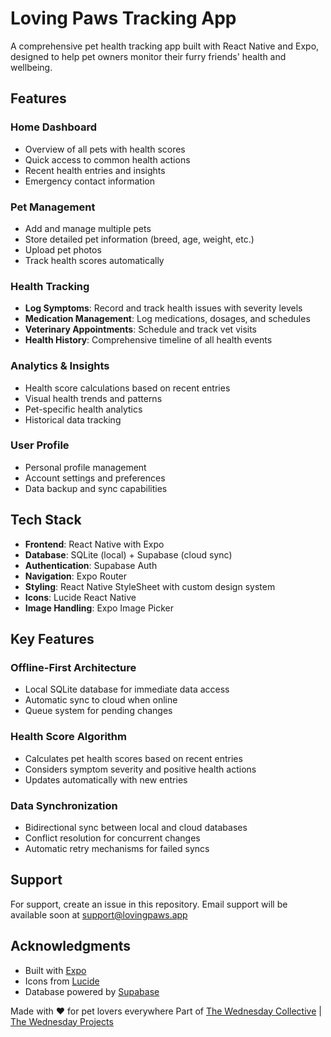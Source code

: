 # Loving Paws Tracking App

A comprehensive pet health tracking app built with React Native and Expo, designed to help pet owners monitor their furry friends' health and wellbeing.

## Features

### **Home Dashboard**

- Overview of all pets with health scores
- Quick access to common health actions
- Recent health entries and insights
- Emergency contact information

### **Pet Management**

- Add and manage multiple pets
- Store detailed pet information (breed, age, weight, etc.)
- Upload pet photos
- Track health scores automatically

### **Health Tracking**

- **Log Symptoms**: Record and track health issues with severity levels
- **Medication Management**: Log medications, dosages, and schedules
- **Veterinary Appointments**: Schedule and track vet visits
- **Health History**: Comprehensive timeline of all health events

### **Analytics & Insights**

- Health score calculations based on recent entries
- Visual health trends and patterns
- Pet-specific health analytics
- Historical data tracking

### **User Profile**

- Personal profile management
- Account settings and preferences
- Data backup and sync capabilities

## Tech Stack

- **Frontend**: React Native with Expo
- **Database**: SQLite (local) + Supabase (cloud sync)
- **Authentication**: Supabase Auth
- **Navigation**: Expo Router
- **Styling**: React Native StyleSheet with custom design system
- **Icons**: Lucide React Native
- **Image Handling**: Expo Image Picker

## Key Features

### Offline-First Architecture

- Local SQLite database for immediate data access
- Automatic sync to cloud when online
- Queue system for pending changes

### Health Score Algorithm

- Calculates pet health scores based on recent entries
- Considers symptom severity and positive health actions
- Updates automatically with new entries

### Data Synchronization

- Bidirectional sync between local and cloud databases
- Conflict resolution for concurrent changes
- Automatic retry mechanisms for failed syncs

## Support

For support, create an issue in this repository.
Email support will be available soon at [support@lovingpaws.app](mailto:mirabelle.kilkenny@gmail.com)

## Acknowledgments

- Built with [Expo](https://expo.dev/)
- Icons from [Lucide](https://lucide.dev/)
- Database powered by [Supabase](https://supabase.com/)

Made with ❤️ for pet lovers everywhere
Part of [The Wednesday Collective](https://thewednesdaycollective.com/) | [The Wednesday Projects](https://thewednesdayprojects.com/)
